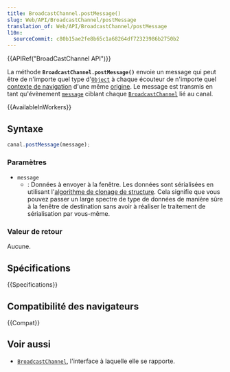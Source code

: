 ```yaml
---
title: BroadcastChannel.postMessage()
slug: Web/API/BroadcastChannel/postMessage
translation_of: Web/API/BroadcastChannel/postMessage
l10n:
  sourceCommit: c80b15ae2fe8b65c1a68264df72323986b2750b2
---
```


{{APIRef("BroadCastChannel API")}}

La méthode **`BroadcastChannel.postMessage()`** envoie un message qui peut être de n'importe quel type d'[`Object`](/fr/docs/Web/JavaScript/Reference/Global_Objects/Object) à chaque écouteur de n'importe quel [contexte de navigation](/fr/docs/Glossary/Browsing_context) d'une même [origine](/fr/docs/Glossary/Origin). Le message est transmis en tant qu'évènement [`message`](/fr/docs/Web/API/BroadcastChannel/message_event) ciblant chaque [`BroadcastChannel`](/fr/docs/Web/API/BroadcastChannel) lié au canal.

{{AvailableInWorkers}}

## Syntaxe

```js
canal.postMessage(message);
```

### Paramètres

- `message`
  - : Données à envoyer à la fenêtre. Les données sont sérialisées en utilisant l'[algorithme de clonage de structure](/fr/docs/Web/API/Web_Workers_API/Structured_clone_algorithm). Cela signifie que vous pouvez passer un large spectre de type de données de manière sûre à la fenêtre de destination sans avoir à réaliser le traitement de sérialisation par vous-même.

### Valeur de retour

Aucune.

## Spécifications

{{Specifications}}

## Compatibilité des navigateurs

{{Compat}}

## Voir aussi

- [`BroadcastChannel`](/fr/docs/Web/API/BroadcastChannel), l'interface à laquelle elle se rapporte.
